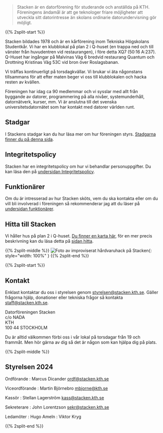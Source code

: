 <!-- 
.. title: Föreningen Stacken
.. slug: club
.. description:
-->

> Stacken är en datorförening för studerande och anställda på KTH. Föreningens ändamål är att ge teknologer friare möjligheter att utveckla sitt datorintresse än skolans ordinarie datorundervisning gör möjligt.

{{% 2split-start %}}

Stacken bildades 1978 och är en kårförening inom Tekniska Högskolans Studentkår. Vi har en klubblokal på plan 2 i Q-huset (en trappa ned och till vänster från huvudentren vid restaurangen), i före detta XQ7 (50:16 A:237). Q-Huset har ingångar på Malvinas Väg 6 bredvid restaurang Quantum och Drottning Kristinas Väg 53C vid bron över Roslagsbanan.

Vi träffas kontinuerligt på torsdagkvällar. Vi brukar vi äta någonstans tillsammans för att efter maten beger vi oss till klubblokalen och hacka resten av kvällen.

Föreningen har idag ca 90 medlemmar och vi sysslar med allt från byggande av datorer, programmering på alla nivåer, systemunderhåll, datornätverk, kurser, mm. Vi är anslutna till det svenska universitetsdatornätet som har kontakt med datorer världen runt.

## Stadgar
I Stackens stadgar kan du hur läsa mer om hur föreningen
styrs. [Stadgarna finner du på denna sida](bylaws).

## Integritetspolicy
Stacken har en integritetspolicy om hur vi behandlar personuppgifter.
Du kan läsa den på [undersidan Integritetspolicy](integritetspolicy).

## Funktionärer
Om du är intresserad av hur Stacken sköts, vem du ska kontakta eller
om du vill bli involverad i föreningen så rekommenderar jag att du
läser på [undersidan funktionärer](officers).

## Hitta till Stacken
Vi håller hus på plan 2 i Q-huset. [Du finner en karta här](https://www.kth.se/places/room/id/dff6aecb-9ad4-43dd-9682-0b0cd3bac131), för en mer precis beskrivning kan du läsa detta på [sidan hitta](/hitta).

{{% 2split-middle %}}
![Foto av improviserat hårdvaruhack på Stacken](/images/stacken-surgery.jpg){: style="width: 100%" }
{{% 2split-end %}}

{{% 2split-start %}}

## Kontakt

Enklast kontaktar du oss i styrelsen genom <styrelsen@stacken.kth.se>. Gäller frågorna hjälp, donationer eller tekniska frågor så kontakta <staff@stacken.kth.se>.

Datorföreningen Stacken<br>
c/o NADA<br>
KTH<br>
100 44 STOCKHOLM

Du är alltid välkommen förbi oss i vår lokal på torsdagar från 19 och frammåt. Men hör gärna av dig så det är någon som kan hjälpa dig på plats.

{{% 2split-middle %}}
## Styrelsen 2024

Ordförande 
: Marcus Dicander <ordf@stacken.kth.se>

Viceordförande
: Martin Björnebro <mbjorne@kth.se>

Kassör 
: Stellan Lagerström <kass@stacken.kth.se>

Sekreterare 
: John Lorentzson <sekr@stacken.kth.se>

Ledamöter
: Hugo Ameln
: Viktor Kryg

{{% 2split-end %}}





